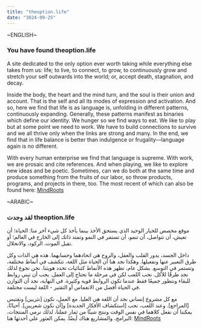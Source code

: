 ```yaml
---
title: "theoption.life"
date: "3024-09-25"
---
```


~ENGLISH~
### You have found theoption.life

A site dedicated to the only option ever worth taking while everything else takes from us: life; to live, to connect, to grow, to continuously grow and stretch your self outwards into the world; or, accept death, stagnation, and decay.

Inside the body, the heart and the mind turn, and the soul is their union and account. That is the self and all its modes of expression and activation. And so, here we find that life is as language is, unfolding in different patterns, continuously expanding. Generally, these patterns manifest as binaries which define our identity. We hunger so we find ways to eat. We like to play but at some point we need to work. We have to build connections to survive and we all thrive only when the links are strong and many. In the end, we find that in life balance is better than indulgence or frugality—language again is no different.

With every human enterprise we find that language is supreme. With work, we are prosaic and cite references. And when playing, we like to explore new ideas and be poetic. Sometimes, can we do both at the same time and produce something from the fruits of our labor, so throw products, programs, and projects in there, too. The most recent of which can also be found here: [MindRoots](/mindroots)

~ARABIC~
### لقد وجدت theoption.life

موقع مخصص للخيار الوحيد الذي يستحق الأخذ بينما يأخذ كل شيء آخر منا: الحياة؛ أن تعيش، أن تتواصل، أن تنمو، أن تستمر في النمو وتمتد ذاتك إلى الخارج في العالم؛ أو تقبل الموت، الركود، والانحلال.

داخل الجسد، يدور القلب والعقل، والروح هي اتحادهما وحسابهما. هذه هي الذات وكل طرق التعبير عنها وتفعيلها. وهكذا نجد هنا أن الحياة مثل اللغة، تتكشف في أنماط مختلفة، وتستمر في التوسع. بشكل عام، تظهر هذه الأنماط كثنائيات تحدد هويتنا. نحن نجوع لذلك نجد طرقًا للأكل. نحب اللعب لكن في مرحلة ما نحتاج إلى العمل. يجب أن نبني روابط للبقاء ونتطور جميعًا فقط عندما تكون الروابط قوية وكثيرة. في النهاية، نجد أن التوازن في الحياة أفضل من الانغماس أو التقتير - اللغة ليست مختلفة.

مع كل مشروع إنساني نجد أن اللغة هي العليا. مع العمل، نكون [نثريين] ونقتبس [المراجع]. وعند اللعب، نحب [استكشاف الأفكار الجديدة] و[أن نكون شعريين]. أحيانًا، يمكننا أن نفعل كلاهما في نفس الوقت وننتج شيئًا من ثمار عملنا، لذلك نرمي المنتجات، البرامج، والمشاريع هناك أيضًا. يمكن العثور على أحدثها هنا: [MindRoots](/mindroots)